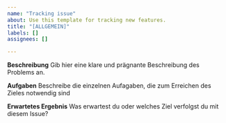 ```yaml
---
name: "Tracking issue"
about: Use this template for tracking new features.
title: "[ALLGEMEIN]"
labels: []
assignees: []

---
```


**Beschreibung**
Gib hier eine klare und prägnante Beschreibung des Problems an.

**Aufgaben**
Beschreibe die einzelnen Aufagaben, die zum Erreichen des Zieles notwendig sind

**Erwartetes Ergebnis**
Was erwartest du oder welches Ziel verfolgst du mit diesem Issue?